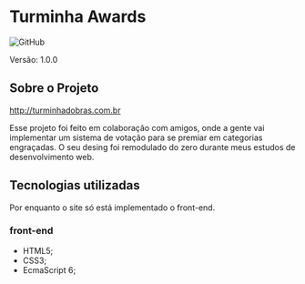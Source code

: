 # Turminha Awards

![GitHub](https://img.shields.io/github/license/GabMeula07/Turminha-Awards?style=for-the-badge)

Versão: 1.0.0

## Sobre o Projeto

http://turminhadobras.com.br

Esse projeto foi feito em colaboração com amigos, onde a gente vai implementar um sistema de votação para se premiar em categorias engraçadas. O seu desing foi remodulado do zero durante meus estudos de desenvolvimento web.

## Tecnologias utilizadas

Por enquanto o site só está implementado o front-end.

### front-end
- HTML5;
- CSS3;
- EcmaScript 6;

